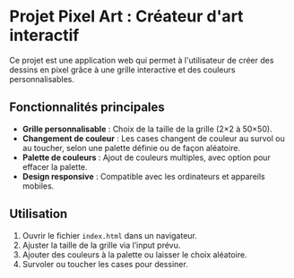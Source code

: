 # Projet Pixel Art : Créateur d'art interactif  
Ce projet est une application web qui permet à l'utilisateur de créer des dessins en pixel grâce à une grille interactive et des couleurs personnalisables.

## Fonctionnalités principales  
- **Grille personnalisable** : Choix de la taille de la grille (2×2 à 50×50).  
- **Changement de couleur** : Les cases changent de couleur au survol ou au toucher, selon une palette définie ou de façon aléatoire.  
- **Palette de couleurs** : Ajout de couleurs multiples, avec option pour effacer la palette.  
- **Design responsive** : Compatible avec les ordinateurs et appareils mobiles.

## Utilisation  
1. Ouvrir le fichier `index.html` dans un navigateur.  
2. Ajuster la taille de la grille via l’input prévu.  
3. Ajouter des couleurs à la palette ou laisser le choix aléatoire.  
4. Survoler ou toucher les cases pour dessiner.
